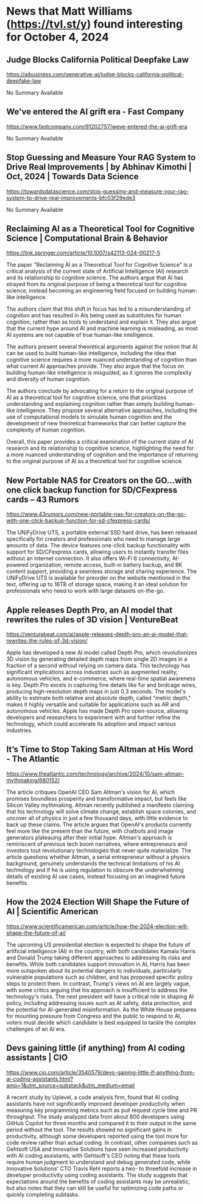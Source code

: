 # News that Matt Williams (https://tvl.st/y) found interesting for October 4, 2024

## Judge Blocks California Political Deepfake Law
<a href="https://aibusiness.com/generative-ai/judge-blocks-california-political-deepfake-law" target="_blank">https://aibusiness.com/generative-ai/judge-blocks-california-political-deepfake-law</a>

No Summary Available

## We've entered the AI grift era - Fast Company
<a href="https://www.fastcompany.com/91202757/weve-entered-the-ai-grift-era" target="_blank">https://www.fastcompany.com/91202757/weve-entered-the-ai-grift-era</a>

No Summary Available

## Stop Guessing and Measure Your RAG System to Drive Real Improvements | by Abhinav Kimothi | Oct, 2024 | Towards Data Science
<a href="https://towardsdatascience.com/stop-guessing-and-measure-your-rag-system-to-drive-real-improvements-bfc03f29ede3" target="_blank">https://towardsdatascience.com/stop-guessing-and-measure-your-rag-system-to-drive-real-improvements-bfc03f29ede3</a>

No Summary Available

## Reclaiming AI as a Theoretical Tool for Cognitive Science | Computational Brain & Behavior
<a href="https://link.springer.com/article/10.1007/s42113-024-00217-5" target="_blank">https://link.springer.com/article/10.1007/s42113-024-00217-5</a>

The paper "Reclaiming AI as a Theoretical Tool for Cognitive Science" is a critical analysis of the current state of Artificial Intelligence (AI) research and its relationship to cognitive science. The authors argue that AI has strayed from its original purpose of being a theoretical tool for cognitive science, instead becoming an engineering field focused on building human-like intelligence.

The authors claim that this shift in focus has led to a misunderstanding of cognition and has resulted in AIs being used as substitutes for human cognition, rather than as tools to understand and explain it. They also argue that the current hype around AI and machine learning is misleading, as most AI systems are not capable of true human-like intelligence.

The authors present several theoretical arguments against the notion that AI can be used to build human-like intelligence, including the idea that cognitive science requires a more nuanced understanding of cognition than what current AI approaches provide. They also argue that the focus on building human-like intelligence is misguided, as it ignores the complexity and diversity of human cognition.

The authors conclude by advocating for a return to the original purpose of AI as a theoretical tool for cognitive science, one that prioritizes understanding and explaining cognition rather than simply building human-like intelligence. They propose several alternative approaches, including the use of computational models to simulate human cognition and the development of new theoretical frameworks that can better capture the complexity of human cognition.

Overall, this paper provides a critical examination of the current state of AI research and its relationship to cognitive science, highlighting the need for a more nuanced understanding of cognition and the importance of returning to the original purpose of AI as a theoretical tool for cognitive science.

## New Portable NAS for Creators on the GO…with one click backup function for SD/CFexpress cards – 43 Rumors
<a href="https://www.43rumors.com/new-portable-nas-for-creators-on-the-go-with-one-click-backup-function-for-sd-cfexpress-cards/" target="_blank">https://www.43rumors.com/new-portable-nas-for-creators-on-the-go-with-one-click-backup-function-for-sd-cfexpress-cards/</a>

The UNiFyDrive UTS, a portable external SSD hard drive, has been released specifically for creators and professionals who need to manage large amounts of data. The device features one-click backup functionality with support for SD/CFexpress cards, allowing users to instantly transfer files without an internet connection. It also offers Wi-Fi 6 connectivity, AI-powered organization, remote access, built-in battery backup, and 8K content support, providing a seamless storage and sharing experience. The UNiFyDrive UTS is available for preorder on the website mentioned in the text, offering up to 16TB of storage space, making it an ideal solution for professionals who need to work with large datasets on-the-go.

## Apple releases Depth Pro, an AI model that rewrites the rules of 3D vision | VentureBeat
<a href="https://venturebeat.com/ai/apple-releases-depth-pro-an-ai-model-that-rewrites-the-rules-of-3d-vision/" target="_blank">https://venturebeat.com/ai/apple-releases-depth-pro-an-ai-model-that-rewrites-the-rules-of-3d-vision/</a>

Apple has developed a new AI model called Depth Pro, which revolutionizes 3D vision by generating detailed depth maps from single 2D images in a fraction of a second without relying on camera data. This technology has significant implications across industries such as augmented reality, autonomous vehicles, and e-commerce, where real-time spatial awareness is key. Depth Pro excels in capturing fine details like fur and birdcage wires, producing high-resolution depth maps in just 0.3 seconds. The model's ability to estimate both relative and absolute depth, called "metric depth," makes it highly versatile and suitable for applications such as AR and autonomous vehicles. Apple has made Depth Pro open-source, allowing developers and researchers to experiment with and further refine the technology, which could accelerate its adoption and impact various industries.

## It’s Time to Stop Taking Sam Altman at His Word - The Atlantic
<a href="https://www.theatlantic.com/technology/archive/2024/10/sam-altman-mythmaking/680152/" target="_blank">https://www.theatlantic.com/technology/archive/2024/10/sam-altman-mythmaking/680152/</a>

The article critiques OpenAI CEO Sam Altman's vision for AI, which promises boundless prosperity and transformative impact, but feels like Silicon Valley mythmaking. Altman recently published a manifesto claiming that his technology will solve climate change, establish space colonies, and uncover all of physics in just a few thousand days, with little evidence to back up these claims. The article argues that OpenAI's products currently feel more like the present than the future, with chatbots and image generators plateauing after their initial hype. Altman's approach is reminiscent of previous tech boom narratives, where entrepreneurs and investors tout revolutionary technologies that never quite materialize. The article questions whether Altman, a serial entrepreneur without a physics background, genuinely understands the technical limitations of his AI technology and if he is using regulation to obscure the underwhelming details of existing AI use cases, instead focusing on an imagined future benefits.

## How the 2024 Election Will Shape the Future of AI | Scientific American
<a href="https://www.scientificamerican.com/article/how-the-2024-election-will-shape-the-future-of-ai/" target="_blank">https://www.scientificamerican.com/article/how-the-2024-election-will-shape-the-future-of-ai/</a>

The upcoming US presidential election is expected to shape the future of artificial intelligence (AI) in the country, with both candidates Kamala Harris and Donald Trump taking different approaches to addressing its risks and benefits. While both candidates support innovation in AI, Harris has been more outspoken about its potential dangers to individuals, particularly vulnerable populations such as children, and has proposed specific policy steps to protect them. In contrast, Trump's views on AI are largely vague, with some critics arguing that his approach is insufficient to address the technology's risks. The next president will have a critical role in shaping AI policy, including addressing issues such as AI safety, data protection, and the potential for AI-generated misinformation. As the White House prepares for mounting pressure from Congress and the public to respond to AI, voters must decide which candidate is best equipped to tackle the complex challenges of an AI era.

## Devs gaining little (if anything) from AI coding assistants | CIO
<a href="https://www.cio.com/article/3540579/devs-gaining-little-if-anything-from-ai-coding-assistants.html?amp=1&utm_source=substack&utm_medium=email" target="_blank">https://www.cio.com/article/3540579/devs-gaining-little-if-anything-from-ai-coding-assistants.html?amp=1&utm_source=substack&utm_medium=email</a>

A recent study by Uplevel, a code analysis firm, found that AI coding assistants have not significantly improved developer productivity when measuring key programming metrics such as pull request cycle time and PR throughput. The study analyzed data from about 800 developers using GitHub Copilot for three months and compared it to their output in the same period without the tool. The results showed no significant gains in productivity, although some developers reported using the tool more for code review rather than actual coding. In contrast, other companies such as Gehtsoft USA and Innovative Solutions have seen increased productivity with AI coding assistants, with Gehtsoft's CEO noting that these tools require human judgment to understand and debug generated code, while Innovative Solutions' CTO Travis Rehl reports a two- to threefold increase in developer productivity using coding assistants. The study suggests that expectations around the benefits of coding assistants may be unrealistic, but also notes that they can still be useful for optimizing code paths or quickly completing subtasks.


